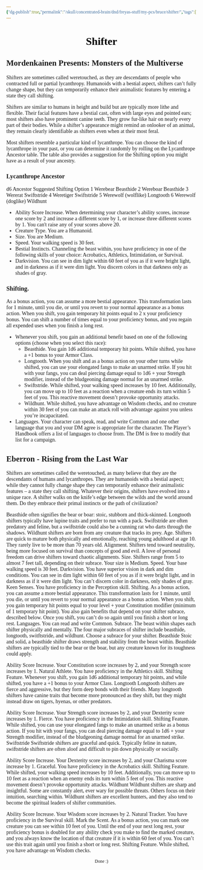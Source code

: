 ```yaml
---
{"dg-publish":true,"permalink":"/skull/concentrated-brain/dnd/freyas-stuff/my-pcs/bruce/shifter/","tags":["Tagless"],"noteIcon":""}
---
```


<style id="Force_Custom_Fonts" type="text/css">@font-face{font-style:normal;font-family:"Merriweather";src:local("Merriweather")}@font-face{font-style:bolder;font-family:"Merriweather";src:local("Merriweather")}@font-face{font-style:normal;font-family:"Merriweather";src:local("Merriweather");unicode-range:U+0-FF,U+2E80-9FFF,U+F900-FAFF,U+FE30-FE4F,U+20000-2FA1F}@font-face{font-style:bolder;font-family:"Merriweather";src:local("Merriweather");unicode-range:U+0-FF,U+2E80-9FFF,U+F900-FAFF,U+FE30-FE4F,U+20000-2FA1F}@font-face{font-style:normal;font-family:"Merriweather";src:local("Merriweather");unicode-range:U+0-FF}@font-face{font-style:bolder;font-family:"Merriweather";src:local("Merriweather");unicode-range:U+0-FF}:not(pre):not(code):not(textarea):not(tt):not(kbd):not(samp):not(var){font-family:"Merriweather"!important}pre,code,textarea,tt,kbd,samp,var{font-family:monospace!important}pre *,code *,textarea *,tt *,kbd *,samp *,var *{font-family:monospace!important}</style>


# <center><span style="color:#000000">Shifter</span></center>


## Mordenkainen Presents: Monsters of the Multiverse
Shifters are sometimes called weretouched, as they are descendants of people who contracted full or partial lycanthropy. Humanoids with a bestial aspect, shifters can’t fully change shape, but they can temporarily enhance their animalistic features by entering a state they call shifting.

Shifters are similar to humans in height and build but are typically more lithe and flexible. Their facial features have a bestial cast, often with large eyes and pointed ears; most shifters also have prominent canine teeth. They grow fur-like hair on nearly every part of their bodies. While a shifter’s appearance might remind an onlooker of an animal, they remain clearly identifiable as shifters even when at their most feral.

Most shifters resemble a particular kind of lycanthrope. You can choose the kind of lycanthrope in your past, or you can determine it randomly by rolling on the Lycanthrope Ancestor table. The table also provides a suggestion for the Shifting option you might have as a result of your ancestry.

### Lycanthrope Ancestor	
d6	Ancestor	Suggested Shifting Option
1	Werebear	Beasthide
2	Wereboar	Beasthide
3	Wererat	Swiftstride
4	Weretiger	Swiftstride
5	Werewolf (wolflike)	Longtooth
6	Werewolf (doglike)	Wildhunt

- Ability Score Increase. When determining your character’s ability scores, increase one score by 2 and increase a different score by 1, or increase three different scores by 1. You can't raise any of your scores above 20.
- Creature Type. You are a Humanoid.
- Size. You are Medium.
- Speed. Your walking speed is 30 feet.
- Bestial Instincts. Channeling the beast within, you have proficiency in one of the following skills of your choice: Acrobatics, Athletics, Intimidation, or Survival.
- Darkvision. You can see in dim light within 60 feet of you as if it were bright light, and in darkness as if it were dim light. You discern colors in that darkness only as shades of gray.

### Shifting. 
As a bonus action, you can assume a more bestial appearance. This transformation lasts for 1 minute, until you die, or until you revert to your normal appearance as a bonus action. When you shift, you gain temporary hit points equal to 2 x your proficiency bonus. You can shift a number of times equal to your proficiency bonus, and you regain all expended uses when you finish a long rest.
- Whenever you shift, you gain an additional benefit based on one of the following options (choose when you select this race):
	- Beasthide. You gain 1d6 additional temporary hit points. While shifted, you have a +1 bonus to your Armor Class.
	- Longtooth. When you shift and as a bonus action on your other turns while shifted, you can use your elongated fangs to make an unarmed strike. If you hit with your fangs, you can deal piercing damage equal to 1d6 + your Strength modifier, instead of the bludgeoning damage normal for an unarmed strike.
	- Swiftstride. While shifted, your walking speed increases by 10 feet. Additionally, you can move up to 10 feet as a reaction when a creature ends its turn within 5 feet of you. This reactive movement doesn’t provoke opportunity attacks.
	- Wildhunt. While shifted, you have advantage on Wisdom checks, and no creature within 30 feet of you can make an attack roll with advantage against you unless you’re incapacitated.
- Languages. Your character can speak, read, and write Common and one other language that you and your DM agree is appropriate for the character. The Player’s Handbook offers a list of languages to choose from. The DM is free to modify that list for a campaign.

## Eberron - Rising from the Last War
Shifters are sometimes called the weretouched, as many believe that they are the descendants of humans and lycanthropes. They are humanoids with a bestial aspect; while they cannot fully change shape they can temporarily enhance their animalistic features – a state they call shifting. Whatever their origins, shifters have evolved into a unique race. A shifter walks on the knife’s edge between the wilds and the world around them. Do they embrace their primal instincts or the path of civilization?

Beasthide often signifies the bear or boar: stoic, stubborn and thick-skinned.
Longtooth shifters typically have lupine traits and prefer to run with a pack.
Swiftstride are often predatory and feline, but a swiftstride could also be a cunning rat who darts through the shadows.
Wildhunt shifters are born from any creature that tracks its prey.
Age. Shifters are quick to mature both physically and emotionally, reaching young adulthood at age 10. They rarely live to be more than 70 years old.
Alignment. Shifters tend toward neutrality, being more focused on survival than concepts of good and evil. A love of personal freedom can drive shifters toward chaotic alignments.
Size. Shifters range from 5 to almost 7 feet tall, depending on their subrace. Your size is Medium.
Speed. Your base walking speed is 30 feet.
Darkvision. You have superior vision in dark and dim conditions. You can see in dim light within 60 feet of you as if it were bright light, and in darkness as if it were dim light. You can’t discern color in darkness, only shades of gray.
Keen Senses. You have proficiency in the Perception skill.
Shifting. As a bonus action, you can assume a more bestial appearance. This transformation lasts for 1 minute, until you die, or until you revert to your normal appearance as a bonus action. When you shift, you gain temporary hit points equal to your level + your Constitution modifier (minimum of 1 temporary hit point). You also gain benefits that depend on your shifter subrace, described below. Once you shift, you can’t do so again until you finish a short or long rest.
Languages. You can read and write Common.
Subrace. The beast within shapes each shifter physically and mentally. The four major subraces of shifter include beasthide, longtooth, switftstride, and wildhunt. Choose a subrace for your shifter.
Beasthide
Stoic and solid, a beasthide shifter draws strength and stability from the beast within. Beasthide shifters are typically tied to the bear or the boar, but any creature known for its toughness could apply.

Ability Score Increase. Your Constitution score increases by 2, and your Strength score increases by 1.
Natural Athlete. You have proficiency in the Athletics skill.
Shifting Feature. Whenever you shift, you gain 1d6 additional temporary hit points, and while shifted, you have a +1 bonus to your Armor Class.
Longtooth
Longtooth shifters are fierce and aggressive, but they form deep bonds with their friends. Many longtooth shifters have canine traits that become more pronounced as they shift, but they might instead draw on tigers, hyenas, or other predators.

Ability Score Increase. Your Strength score increases by 2, and your Dexterity score increases by 1.
Fierce. You have proficiency in the Intimidation skill.
Shifting Feature. While shifted, you can use your elongated fangs to make an unarmed strike as a bonus action. If you hit with your fangs, you can deal piercing damage equal to 1d6 + your Strength modifier, instead of the bludgeoning damage normal for an unarmed strike.
Swiftstride
Swiftstride shifters are graceful and quick. Typically feline in nature, swiftstride shifters are often aloof and difficult to pin down physically or socially.

Ability Score Increase. Your Dexterity score increases by 2, and your Charisma score increase by 1.
Graceful. You have proficiency in the Acrobatics skill.
Shifting Feature. While shifted, your walking speed increases by 10 feet. Additionally, you can move up to 10 feet as a reaction when an enemy ends its turn within 5 feet of you. This reactive movement doesn’t provoke opportunity attacks.
Wildhunt
Wildhunt shifters are sharp and insightful. Some are constantly alert, ever wary for possible threats. Others focus on their intuition, searching within. Wildhunt shifters are excellent hunters, and they also tend to become the spiritual leaders of shifter communities.

Ability Score Increase. Your Wisdom score increases by 2.
Natural Tracker. You have proficiency in the Survival skill.
Mark the Scent. As a bonus action, you can mark one creature you can see within 10 feet of you. Until the end of your next long rest, your proficiency bonus is doubled for any ability check you make to find the marked creature, and you always know the location of that creature if it is within 60 feet of you. You can’t use this trait again until you finish a short or long rest.
Shifting Feature. While shifted, you have advantage on Wisdom checks.









<center><sub>Done :)</sub></center>


<script src="https://utteranc.es/client.js"
        repo="WonderingGodling/My-Mind-Space"
        issue-term="title"
        theme="preferred-color-scheme"
        crossorigin="anonymous"
        async>
</script>